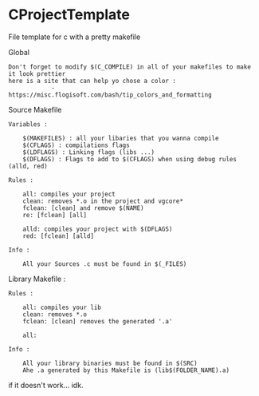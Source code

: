 # CProjectTemplate
File template for c with a pretty makefile

Global

    Don't forget to modify $(C_COMPILE) in all of your makefiles to make it look prettier
    here is a site that can help yo chose a color : 
                - https://misc.flogisoft.com/bash/tip_colors_and_formatting

Source Makefile

    Variables :

        $(MAKEFILES) : all your libaries that you wanna compile
        $(CFLAGS) : compilations flags
        $(LDFLAGS) : Linking flags (libs ...)
        $(DFLAGS) : Flags to add to $(CFLAGS) when using debug rules (alld, red)

    Rules :

        all: compiles your project
        clean: removes *.o in the project and vgcore*
        fclean: [clean] and remove $(NAME)
        re: [fclean] [all]

        alld: compiles your project with $(DFLAGS)
        red: [fclean] [alld]

    Info :

        All your Sources .c must be found in $(_FILES)

Library Makefile :

    Rules :

        all: compiles your lib
        clean: removes *.o
        fclean: [clean] removes the generated '.a'

        all:

    Info :

        All your library binaries must be found in $(SRC)
        Ahe .a generated by this Makefile is (lib$(FOLDER_NAME).a)

if it doesn't work... idk.
